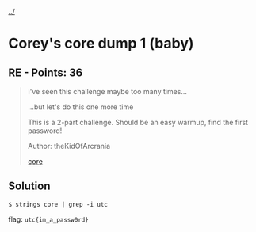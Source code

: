 [../](../../)

# Corey's core dump 1 (baby)

## RE - Points: 36

> I've seen this challenge maybe too many times...
>
> 
>
> ...but let's do this one more time
>
> 
>
> This is a 2-part challenge. Should be an easy warmup, find the first password!
>
> 
>
> Author: theKidOfArcrania
>
> [core](core)
>

## Solution

	$ strings core | grep -i utc

flag: `utc{im_a_passw0rd}`